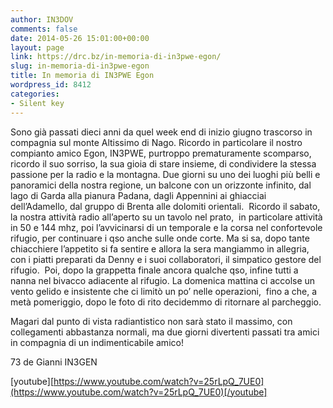 ```yaml
---
author: IN3DOV
comments: false
date: 2014-05-26 15:01:00+00:00
layout: page
link: https://drc.bz/in-memoria-di-in3pwe-egon/
slug: in-memoria-di-in3pwe-egon
title: In memoria di IN3PWE Egon
wordpress_id: 8412
categories:
- Silent key
---
```


Sono già passati dieci anni da quel week end di inizio giugno trascorso in compagnia sul monte Altissimo di Nago. Ricordo in particolare il nostro compianto amico Egon, IN3PWE, purtroppo prematuramente scomparso, ricordo il suo sorriso, la sua gioia di stare insieme, di condividere la stessa passione per la radio e la montagna. Due giorni su uno dei luoghi più belli e panoramici della nostra regione, un balcone con un orizzonte infinito, dal lago di Garda alla pianura Padana, dagli Appennini ai ghiacciai dell’Adamello, dal gruppo di Brenta alle dolomiti orientali.  Ricordo il sabato, la nostra attività radio all’aperto su un tavolo nel prato,  in particolare attività in 50 e 144 mhz, poi l’avvicinarsi di un temporale e la corsa nel confortevole rifugio, per continuare i qso anche sulle onde corte. Ma si sa, dopo tante chiacchiere l’appetito si fa sentire e allora la sera mangiammo in allegria, con i piatti preparati da Denny e i suoi collaboratori, il simpatico gestore del rifugio.  Poi, dopo la grappetta finale ancora qualche qso, infine tutti a nanna nel bivacco adiacente al rifugio. La domenica mattina ci accolse un vento gelido e insistente che ci limitò un po’ nelle operazioni,  fino a che, a metà pomeriggio, dopo le foto di rito decidemmo di ritornare al parcheggio.




Magari dal punto di vista radiantistico non sarà stato il massimo, con collegamenti abbastanza normali, ma due giorni divertenti passati tra amici  in compagnia di un indimenticabile amico!     




73 de Gianni IN3GEN




[youtube][https://www.youtube.com/watch?v=25rLpQ_7UE0](https://www.youtube.com/watch?v=25rLpQ_7UE0)[/youtube]
